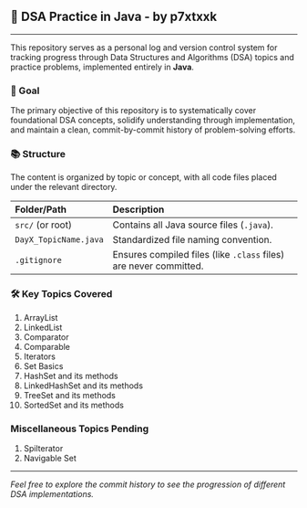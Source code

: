 ## 📁 DSA Practice in Java - by p7xtxxk

---

This repository serves as a personal log and version control system for tracking progress through Data Structures and Algorithms (DSA) topics and practice problems, implemented entirely in **Java**.

### 🌟 Goal

The primary objective of this repository is to systematically cover foundational DSA concepts, solidify understanding through implementation, and maintain a clean, commit-by-commit history of problem-solving efforts.

### 📚 Structure

The content is organized by topic or concept, with all code files placed under the relevant directory.

| Folder/Path | Description |
| :--- | :--- |
| `src/` (or root) | Contains all Java source files (`.java`). |
| `DayX_TopicName.java` | Standardized file naming convention. |
| `.gitignore` | Ensures compiled files (like `.class` files) are never committed. |

### 🛠️ Key Topics Covered

1. ArrayList
2. LinkedList
3. Comparator
4. Comparable
5. Iterators
6. Set Basics
7. HashSet and its methods
8. LinkedHashSet and its methods
9. TreeSet and its methods
10. SortedSet and its methods


### Miscellaneous Topics Pending
1. Spilterator
2. Navigable Set

***

*Feel free to explore the commit history to see the progression of different DSA implementations.*